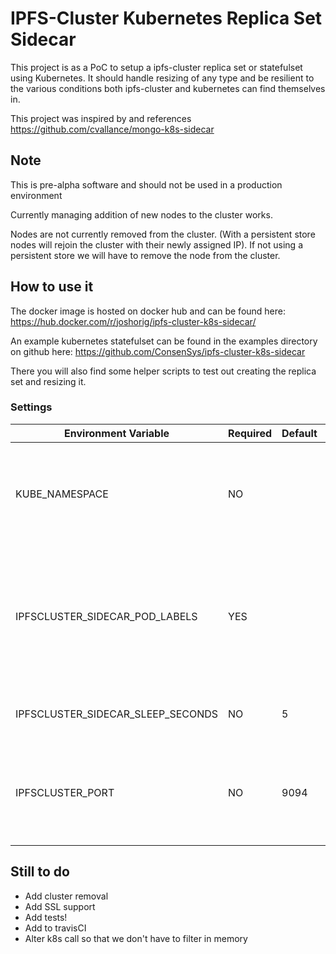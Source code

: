 # IPFS-Cluster Kubernetes Replica Set Sidecar

This project is as a PoC to setup a ipfs-cluster replica set or statefulset using Kubernetes. It should handle resizing of any type and be
resilient to the various conditions both ipfs-cluster and kubernetes can find themselves in.

This project was inspired by and references https://github.com/cvallance/mongo-k8s-sidecar

## Note

This is pre-alpha software and should not be used in a production environment

Currently managing addition of new nodes to the cluster works.

Nodes are not currently removed from the cluster. (With a persistent store nodes will rejoin the cluster with their newly assigned IP). If not using a persistent store we will have to remove the node from the cluster.

## How to use it

The docker image is hosted on docker hub and can be found here:
https://hub.docker.com/r/joshorig/ipfs-cluster-k8s-sidecar/

An example kubernetes statefulset can be found in the examples directory on github here:
https://github.com/ConsenSys/ipfs-cluster-k8s-sidecar

There you will also find some helper scripts to test out creating the replica set and resizing it.

### Settings

| Environment Variable | Required | Default | Description |
| --- | --- | --- | --- |
| KUBE_NAMESPACE | NO |  | The namespace to look up pods in. Not setting it will search for pods in all namespaces. |
| IPFSCLUSTER_SIDECAR_POD_LABELS | YES |  | This should be a be a comma separated list of key values the same as the podTemplate labels. See above for example. |
| IPFSCLUSTER_SIDECAR_SLEEP_SECONDS | NO | 5 | This is how long to sleep between work cycles. |
| IPFSCLUSTER_PORT | NO | 9094 | Configures the ipfs-cluster port, allows the usage of non-standard ports. |


## Still to do

- Add cluster removal
- Add SSL support
- Add tests!
- Add to travisCI
- Alter k8s call so that we don't have to filter in memory
